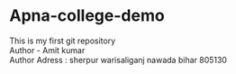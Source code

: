# Apna-college-demo
This is my first git repository
<br>
Author - Amit kumar
<br>
Author Adress : sherpur warisaliganj nawada bihar 805130
